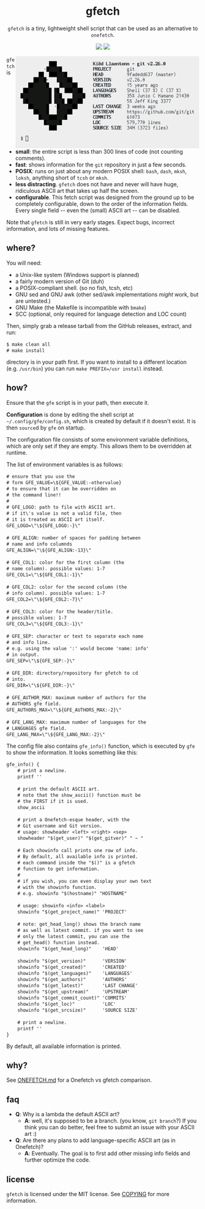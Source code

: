 <h1 align=center>gfetch</h1>
<p align=center><code>gfetch</code> is a tiny, lightweight shell script that can be used as an alternative
to <code>onefetch</code>.</p>

<p align="center">
<a href="./COPYING"><img src="https://img.shields.io/badge/license-MIT-blue.svg"></a>
<a href="https://github.com/lptstr/gfetch/releases"><img src="https://img.shields.io/github/release/lptstr/gfetch.svg"></a>
</p>

<img alt="scrot" src="img/git-light.png" align="right" height="240px" width="480px">

`gfetch` is

- **small**: the entire script is less than 300 lines of code (not counting
comments).
- **fast**: shows information for the `git` repository in just a few seconds.
- **POSIX**: runs on just about any modern POSIX shell: `bash`, `dash`, `mksh`,
`loksh`, anything short of `tcsh` or `mksh`.
- **less distracting**. `gfetch` does not have and never will have
huge, ridiculous ASCII art that takes up half the screen.
- **configurable**. This fetch script was designed from the ground up to be
completely configurable, down to the order of the information fields. Every
single field -- even the (small) ASCII art -- can be disabled.

Note that `gfetch` is still in very early stages. Expect bugs, incorrect
information, and lots of missing features.

## where?

You will need:

- a Unix-like system (Windows support is planned)
- a fairly modern version of Git (duh)
- a POSIX-compliant shell. (so no fish, tcsh, etc)
- GNU sed and GNU awk (other sed/awk implementations *might* work, but are
untested.)
- GNU Make (the Makefile is incompatible with `bmake`)
- SCC (optional, only required for language detection and LOC count)

Then, simply grab a release tarball from the GitHub releases, extract, and run:

```
$ make clean all
# make install
```

directory is in your path first. If you want to install to a different
location (e.g. `/usr/bin`) you can run `make PREFIX=/usr install` instead.

## how?

Ensure that the `gfe` script is in your path, then execute it.

**Configuration** is done by editing the shell script at
`~/.config/gfe/config.sh`, which is created by default if it doesn't exist.
It is then `source`d by `gfe` on startup.

The configuration file consists of some environment variable definitions,
which are only set if they are empty. This allows them to be overridden at
runtime.

The list of environment variables is as follows:

```
# ensure that you use the
# form GFE_VALUE=\${GFE_VALUE:-othervalue}
# to ensure that it can be overridden on
# the command line!!
#
# GFE_LOGO: path to file with ASCII art.
# if it\'s value is not a valid file, then
# it is treated as ASCII art itself.
GFE_LOGO=\"\${GFE_LOGO:-}\"

# GFE_ALIGN: number of spaces for padding between
# name and info columnds
GFE_ALIGN=\"\${GFE_ALIGN:-13}\"

# GFE_COL1: color for the first column (the
# name column). possible values: 1-7
GFE_COL1=\"\${GFE_COL1:-1}\"

# GFE_COL2: color for the second column (the
# info column). possible values: 1-7
GFE_COL2=\"\${GFE_COL2:-7}\"

# GFE_COL3: color for the header/title.
# possible values: 1-7
GFE_COL3=\"\${GFE_COL3:-1}\"

# GFE_SEP: character or text to separate each name
# and info line.
# e.g. using the value ':' would become 'name: info'
# in output.
GFE_SEP=\"\${GFE_SEP:-}\"

# GFE_DIR: directory/repository for gfetch to cd
# into.
GFE_DIR=\"\${GFE_DIR:-}\"

# GFE_AUTHOR_MAX: maximum number of authors for the
# AUTHORS gfe field.
GFE_AUTHORS_MAX=\"\${GFE_AUTHORS_MAX:-2}\"

# GFE_LANG_MAX: maximum number of languages for the
# LANGUAGES gfe field.
GFE_LANG_MAX=\"\${GFE_LANG_MAX:-2}\"
```

The config file also contains `gfe_info()` function, which is executed
by `gfe` to show the information. It looks something like this:

```
gfe_info() {
    # print a newline.
    printf ''

    # print the default ASCII art.
    # note that the show_ascii() function must be
    # the FIRST if it is used.
    show_ascii

    # print a Onefetch-esque header, with the
    # Git username and Git version.
    # usage: showheader <left> <right> <sep>
    showheader "$(get_user)" "$(get_gitver)" " ~ "

    # Each showinfo call prints one row of info.
    # By default, all available info is printed.
    # each command inside the "$()" is a gfetch
    # function to get information.
    #
    # if you wish, you can even display your own text
    # with the showinfo function.
    # e.g. showinfo "$(hostname)" "HOSTNAME"

    # usage: showinfo <info> <label>
    showinfo "$(get_project_name)" 'PROJECT'

    # note: get_head_long() shows the branch name
    # as well as latest commit. if you want to see
    # only the latest commit, you can use the
    # get_head() function instead.
    showinfo "$(get_head_long)"    'HEAD'

    showinfo "$(get_version)"      'VERSION'
    showinfo "$(get_created)"      'CREATED'
    showinfo "$(get_languages)"    'LANGUAGES'
    showinfo "$(get_authors)"      'AUTHORS'
    showinfo "$(get_latest)"       'LAST CHANGE'
    showinfo "$(get_upstream)"     'UPSTREAM'
    showinfo "$(get_commit_count)" 'COMMITS'
    showinfo "$(get_loc)"          'LOC'
    showinfo "$(get_srcsize)"      'SOURCE SIZE'

    # print a newline.
    printf ''
}
```

By default, all available information is printed.

## why?

See [ONEFETCH.md](ONEFETCH.md) for a Onefetch vs gfetch comparison.

## faq

- **Q**: Why is a lambda the default ASCII art?
	- **A**: well, it's supposed to be a branch. (you know,
	`git branch`?) If you think you can do better, feel free to submit an
	issue with your ASCII art :)
- **Q**: Are there any plans to add language-specific ASCII art (as in Onefetch)?
	- **A**: Eventually. The goal is to first add other missing info fields
	and further optimize the code.

## license

`gfetch` is licensed under the MIT license. See [COPYING](COPYING) for
more information.
